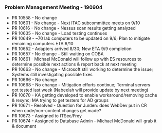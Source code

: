### Problem Management Meeting - 190904

* PR 10558 - No change
* PR 10601 - No change - Next ITAC subcommittee meets on 9/10
* PR 10616 - No change - Nessus scan results getting analyzed
* PR 10635 - No change - Load testing continues
* PR 10649 - \~70 lab computers to be updated on 9/6; Plan to mitigate remaining computers ETA 9/10
* PR 10652 - Adapters arrived 8/30; New ETA 9/9 completion
* PR 10657 - No change - Still waiting on COBA
* PR 10661 - Michael McDonald will follow up with ES resources to determine possible next actions & report back at next meeting
* PR 10663 - No change - Microsoft still working to determine the issue; Systems still investigating possible fixes
* PR 10666 - No change
* PR 10668 - No change - Mitigation efforts continue; Terminal servers got tested last week (Nabeelah will provide update by next meeting)
* PR 10670 - KA getting developed to enable workaround/removing cache & resync; MA trying to get testers for AD groups
* PR 10671 - Resolved - Question for Jurden: does WebDev put in CR when code/non-content changes get made?
* PR 10673 - Assigned to ITSec/Frey
* PR 10674 - Assigned to Database Admin - Michael McDonald will grab it & document